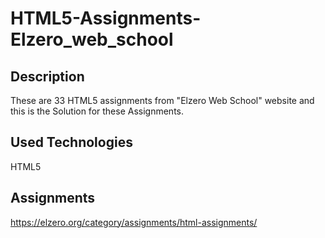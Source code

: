 # HTML5-Assignments-Elzero_web_school

## Description

These are 33 HTML5 assignments from "Elzero Web School" website and this is the Solution for these Assignments.

## Used Technologies

HTML5

## Assignments

<https://elzero.org/category/assignments/html-assignments/>
